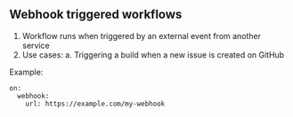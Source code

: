 ## Webhook triggered workflows

1. Workflow runs when triggered by an external event from another service
2. Use cases:
  a. Triggering a build when a new issue is created on GitHub

Example: 
```
on:
  webhook:
    url: https://example.com/my-webhook
```
